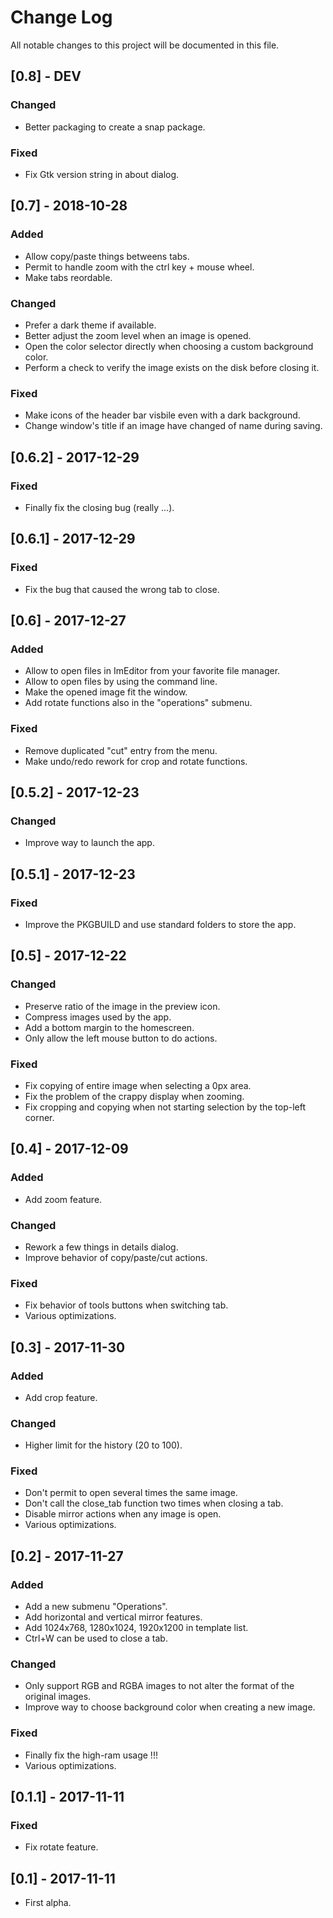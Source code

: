 # Change Log
All notable changes to this project will be documented in this file.

## [0.8] - DEV
### Changed
- Better packaging to create a snap package.

### Fixed
- Fix Gtk version string in about dialog.

## [0.7] - 2018-10-28
### Added
- Allow copy/paste things betweens tabs.
- Permit to handle zoom with the ctrl key + mouse wheel.
- Make tabs reordable.

### Changed
- Prefer a dark theme if available.
- Better adjust the zoom level when an image is opened.
- Open the color selector directly when choosing a custom background color.
- Perform a check to verify the image exists on the disk before closing it.

### Fixed
- Make icons of the header bar visbile even with a dark background.
- Change window's title if an image have changed of name during saving.

## [0.6.2] - 2017-12-29
### Fixed
- Finally fix the closing bug (really ...).

## [0.6.1] - 2017-12-29
### Fixed
- Fix the bug that caused the wrong tab to close.

## [0.6] - 2017-12-27
### Added
- Allow to open files in ImEditor from your favorite file manager.
- Allow to open files by using the command line.
- Make the opened image fit the window.
- Add rotate functions also in the "operations" submenu.

### Fixed
- Remove duplicated "cut" entry from the menu.
- Make undo/redo rework for crop and rotate functions.

## [0.5.2] - 2017-12-23
### Changed
- Improve way to launch the app.

## [0.5.1] - 2017-12-23
### Fixed
- Improve the PKGBUILD and use standard folders to store the app.

## [0.5] - 2017-12-22
### Changed
- Preserve ratio of the image in the preview icon.
- Compress images used by the app.
- Add a bottom margin to the homescreen.
- Only allow the left mouse button to do actions.

### Fixed
- Fix copying of entire image when selecting a 0px area.
- Fix the problem of the crappy display when zooming.
- Fix cropping and copying when not starting selection by the top-left corner.

## [0.4] - 2017-12-09
### Added
- Add zoom feature.

### Changed
- Rework a few things in details dialog.
- Improve behavior of copy/paste/cut actions.

### Fixed
- Fix behavior of tools buttons when switching tab.
- Various optimizations.

## [0.3] - 2017-11-30
### Added
- Add crop feature.

### Changed
- Higher limit for the history (20 to 100).

### Fixed
- Don't permit to open several times the same image.
- Don't call the close_tab function two times when closing a tab.
- Disable mirror actions when any image is open.
- Various optimizations.

## [0.2] - 2017-11-27
### Added
- Add a new submenu "Operations".
- Add horizontal and vertical mirror features.
- Add 1024x768, 1280x1024, 1920x1200 in template list.
- Ctrl+W can be used to close a tab.

### Changed
- Only support RGB and RGBA images to not alter the format of the original images.
- Improve way to choose background color when creating a new image.

### Fixed
- Finally fix the high-ram usage !!!
- Various optimizations.

## [0.1.1] - 2017-11-11
### Fixed
- Fix rotate feature.

## [0.1] - 2017-11-11
- First alpha.
